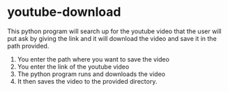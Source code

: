 # youtube-download
This python program will search up for the youtube video that the user will put ask by giving the link and it will download the video and save it in the path provided.
1. You enter the path where you want to save the video
2. You enter the link  of the youtube video
3. The python program runs and downloads the video
4. It then saves the video to the provided directory.
